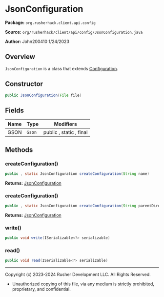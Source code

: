 # JsonConfiguration

**Package:** `org.rusherhack.client.api.config`

**Source:** `org/rusherhack/client/api/config/JsonConfiguration.java`

**Author:** John200410 1/24/2023



## Overview

`JsonConfiguration` is a class that extends [Configuration](Configuration.md).

## Constructor

```java
public JsonConfiguration(File file)
```

## Fields

| Name | Type | Modifiers |
|------|------|----------|
| GSON | `Gson` | public , static , final |


## Methods

### createConfiguration()

```java
public , static JsonConfiguration createConfiguration(String name)
```

**Returns:** [JsonConfiguration](JsonConfiguration.md)

### createConfiguration()

```java
public , static JsonConfiguration createConfiguration(String parentDirectory, String name)
```

**Returns:** [JsonConfiguration](JsonConfiguration.md)

### write()

```java
public void write(ISerializable<?> serializable)
```

### read()

```java
public void read(ISerializable<?> serializable)
```

---

Copyright (c) 2023-2024 Rusher Development LLC. All Rights Reserved.
* Unauthorized copying of this file, via any medium is strictly prohibited, proprietary, and confidential.
